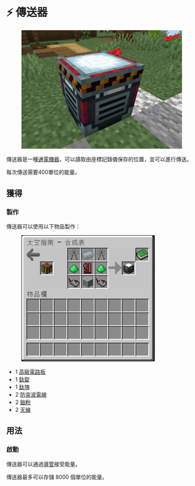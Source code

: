 # ⚡ 傳送器

<figure><img src="../.gitbook/assets/image (212).png" alt=""><figcaption></figcaption></figure>

傳送器是一種[通電機器](../space/energy-systems.md)，可以讀取由座標記錄儀保存的位置，並可以進行傳送。

每次傳送需要400單位的能量。

## 獲得

### 製作

傳送器可以使用以下物品製作：

<figure><img src="../.gitbook/assets/image.png" alt=""><figcaption></figcaption></figure>

* 1 [高級電路板](Advanced-Circuit-Board.md)
* 1 [鈦錠](titanium-ingot.md)
* 1 [鈦塊](Titanium-Block.md)
* 2 [防突波電線](Surge-Proof-Wire.md)
* 2 [鈾粉](uranium-dust.md)
* 2 [天線](Antenna.md)

## 用法

### 啟動

傳送器可以通過[導管](Conduit.md)接受能量。

傳送器最多可以存儲 8000 個單位的能量。
